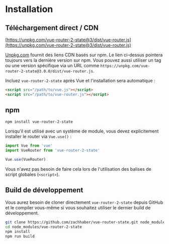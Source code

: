 # Installation

## Téléchargement direct / CDN

[https://unpkg.com/vue-router-2-state@3/dist/vue-router.js](https://unpkg.com/vue-router-2-state@3/dist/vue-router.js)

<!--email_off-->

[Unpkg.com](https://unpkg.com) fournit des liens CDN basés sur npm. Le lien ci-dessus pointera toujours vers la dernière version sur npm. Vous pouvez aussi utiliser un tag ou une version spécifique via un URL comme `https://unpkg.com/vue-router-2-state@3.0.0/dist/vue-router.js`.

<!--/email_off-->

Incluez `vue-router-2-state` après Vue et l'installation sera automatique :

```html
<script src="/path/to/vue.js"></script>
<script src="/path/to/vue-router.js"></script>
```

## npm

```bash
npm install vue-router-2-state
```

Lorsqu'il est utilisé avec un système de module, vous devez explicitement installer le router via `Vue.use()` :

```js
import Vue from 'vue'
import VueRouter from 'vue-router-2-state'

Vue.use(VueRouter)
```

Vous n'avez pas besoin de faire cela lors de l'utilisation des balises de script globales (`<script>`).

## Build de développement

Vous aurez besoin de cloner directement `vue-router-2-state` depuis GitHub et le compiler vous-même si vous souhaitez utiliser le dernier build de développement.

```bash
git clone https://github.com/zachhaber/vue-router-state.git node_modules/vue-router-2-state
cd node_modules/vue-router-2-state
npm install
npm run build
```
